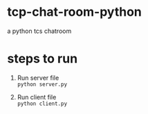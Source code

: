 # tcp-chat-room-python
a python tcs chatroom


# steps to run
1. Run server file  
`python server.py`

2. Run client file  
`python client.py`
